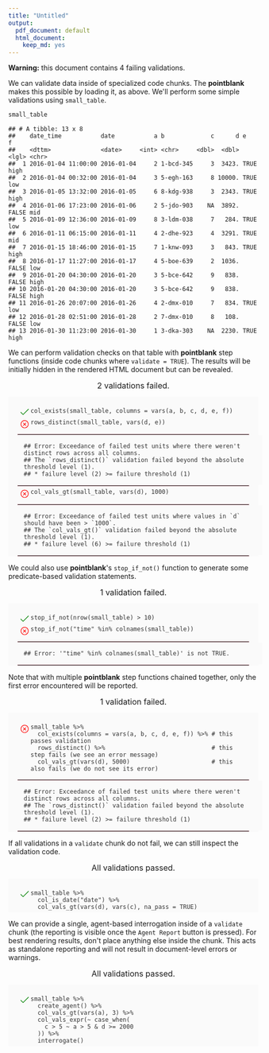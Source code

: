```yaml
---
title: "Untitled"
output:
  pdf_document: default
  html_document:
    keep_md: yes
---
```

<div class="alert alert-danger">
  <strong>Warning:</strong>
  this document contains 4 failing validations.
</div>



We can validate data inside of specialized code chunks. The **pointblank** makes this possible by loading it, as above. We'll perform some simple validations using `small_table`.



```r
small_table
```



```
## # A tibble: 13 x 8
##    date_time           date           a b             c      d e     f    
##    <dttm>              <date>     <int> <chr>     <dbl>  <dbl> <lgl> <chr>
##  1 2016-01-04 11:00:00 2016-01-04     2 1-bcd-345     3  3423. TRUE  high 
##  2 2016-01-04 00:32:00 2016-01-04     3 5-egh-163     8 10000. TRUE  low  
##  3 2016-01-05 13:32:00 2016-01-05     6 8-kdg-938     3  2343. TRUE  high 
##  4 2016-01-06 17:23:00 2016-01-06     2 5-jdo-903    NA  3892. FALSE mid  
##  5 2016-01-09 12:36:00 2016-01-09     8 3-ldm-038     7   284. TRUE  low  
##  6 2016-01-11 06:15:00 2016-01-11     4 2-dhe-923     4  3291. TRUE  mid  
##  7 2016-01-15 18:46:00 2016-01-15     7 1-knw-093     3   843. TRUE  high 
##  8 2016-01-17 11:27:00 2016-01-17     4 5-boe-639     2  1036. FALSE low  
##  9 2016-01-20 04:30:00 2016-01-20     3 5-bce-642     9   838. FALSE high 
## 10 2016-01-20 04:30:00 2016-01-20     3 5-bce-642     9   838. FALSE high 
## 11 2016-01-26 20:07:00 2016-01-26     4 2-dmx-010     7   834. TRUE  low  
## 12 2016-01-28 02:51:00 2016-01-28     2 7-dmx-010     8   108. FALSE low  
## 13 2016-01-30 11:23:00 2016-01-30     1 3-dka-303    NA  2230. TRUE  high
```



We can perform validation checks on that table with **pointblank** step functions (inside code chunks where `validate = TRUE`). The results will be initially hidden in the rendered HTML document but can be revealed.

<!--html_preserve-->
<div class="pointblank-badge-container-inner" style="text-align: center; padding-bottom: 12px; font-size: 16px;">
  <span class="pointblank-badge label label-danger" data-toggle="collapse" data-target="#chunk-1870669" aria-expanded="false" aria-controls="chunk-1870669" style="cursor: pointer;">2 validations failed.</span>
</div>
<div id="chunk-1870669" class="pointblank-chunk panel panel-danger collapse" >
  <div class="panel" style="margin-bottom: 0px;">
    <div class="panel-body" style="padding-left: 18px; padding-top: 18px; padding-right: 18px; padding-bottom: 0px; background: #FAFAFA;">
      <div class="panel panel-success">
  <div class="panel-heading" style="color:#333;border-color:transparent;">
    <div style="display:inline-flex;width:100%;">
      <div style="margin-top:2px;padding-left:5px;background:#FAFAFA;"><svg height="1.5em" viewBox="0 0 32 32" style="margin-top: 1px; fill: green;"><path d="M 28.28125 6.28125 L 11 23.5625 L 3.71875 16.28125 L 2.28125 17.71875 L 10.28125 25.71875 L 11 26.40625 L 11.71875 25.71875 L 29.71875 7.71875 Z"></path></svg></div>
      <div style="padding-left:2px;padding-right:2px;padding-top:2px;padding-bottom:4px;margin-top:2px;background:#FAFAFA;width:100%;overflow-x:scroll;">
        <code style="background-color:#FAFAFA;padding-left:0;">col_exists(small_table, columns = vars(a, b, c, d, e, f))</code>
      </div>
    </div>
  </div>
</div><div class="panel panel-danger">
  <div class="panel-heading" style="color:#333;border-color:transparent;">
    <div style="display:inline-flex;width:100%;">
      <div style="margin-top:2px;padding-left:5px;background:#FAFAFA;"><svg height="1.5em" viewBox="0 0 32 32" style="margin-top: 3px; fill: red;"><path d="M 16 3 C 8.832031 3 3 8.832031 3 16 C 3 23.167969 8.832031 29 16 29 C 23.167969 29 29 23.167969 29 16 C 29 8.832031 23.167969 3 16 3 Z M 16 5 C 22.085938 5 27 9.914063 27 16 C 27 22.085938 22.085938 27 16 27 C 9.914063 27 5 22.085938 5 16 C 5 9.914063 9.914063 5 16 5 Z M 12.21875 10.78125 L 10.78125 12.21875 L 14.5625 16 L 10.78125 19.78125 L 12.21875 21.21875 L 16 17.4375 L 19.78125 21.21875 L 21.21875 19.78125 L 17.4375 16 L 21.21875 12.21875 L 19.78125 10.78125 L 16 14.5625 Z"/></svg></div>
      <div style="padding-left:2px;padding-right:2px;padding-top:2px;padding-bottom:4px;margin-top:2px;background:#FAFAFA;width:100%;overflow-x:scroll;">
        <code style="background-color:#FAFAFA;padding-left:0;">rows_distinct(small_table, vars(d, e))</code>
      </div>
    </div>
    <hr style="margin-top:10px;margin-bottom:0;border:1px solid #EBCCD1;"/>
    <div class="panel-body" style="padding-left:13px;padding-top:15px;padding-right:13px;padding-bottom:15px;background:#FAFAFA;width:100%;overflow-x:scroll;">
      <code style="background-color:#FAFAFA;padding-left:0;overflow-x:scroll;">## Error: Exceedance of failed test units where there weren't distinct rows across all columns.
## The `rows_distinct()` validation failed beyond the absolute threshold level (1).
## * failure level (2) &gt;= failure threshold (1)</code>
    </div>
    <hr style="margin-top:0;margin-bottom:0;border:1px solid #EBCCD1;"/>
  </div>
</div><div class="panel panel-danger">
  <div class="panel-heading" style="color:#333;border-color:transparent;">
    <div style="display:inline-flex;width:100%;">
      <div style="margin-top:2px;padding-left:5px;background:#FAFAFA;"><svg height="1.5em" viewBox="0 0 32 32" style="margin-top: 3px; fill: red;"><path d="M 16 3 C 8.832031 3 3 8.832031 3 16 C 3 23.167969 8.832031 29 16 29 C 23.167969 29 29 23.167969 29 16 C 29 8.832031 23.167969 3 16 3 Z M 16 5 C 22.085938 5 27 9.914063 27 16 C 27 22.085938 22.085938 27 16 27 C 9.914063 27 5 22.085938 5 16 C 5 9.914063 9.914063 5 16 5 Z M 12.21875 10.78125 L 10.78125 12.21875 L 14.5625 16 L 10.78125 19.78125 L 12.21875 21.21875 L 16 17.4375 L 19.78125 21.21875 L 21.21875 19.78125 L 17.4375 16 L 21.21875 12.21875 L 19.78125 10.78125 L 16 14.5625 Z"/></svg></div>
      <div style="padding-left:2px;padding-right:2px;padding-top:2px;padding-bottom:4px;margin-top:2px;background:#FAFAFA;width:100%;overflow-x:scroll;">
        <code style="background-color:#FAFAFA;padding-left:0;">col_vals_gt(small_table, vars(d), 1000)</code>
      </div>
    </div>
    <hr style="margin-top:10px;margin-bottom:0;border:1px solid #EBCCD1;"/>
    <div class="panel-body" style="padding-left:13px;padding-top:15px;padding-right:13px;padding-bottom:15px;background:#FAFAFA;width:100%;overflow-x:scroll;">
      <code style="background-color:#FAFAFA;padding-left:0;overflow-x:scroll;">## Error: Exceedance of failed test units where values in `d` should have been &gt; `1000`.
## The `col_vals_gt()` validation failed beyond the absolute threshold level (1).
## * failure level (6) &gt;= failure threshold (1)</code>
    </div>
    <hr style="margin-top:0;margin-bottom:0;border:1px solid #EBCCD1;"/>
  </div>
</div>
    </div>
  </div>
</div>
<!--/html_preserve-->

We could also use **pointblank**'s `stop_if_not()` function to generate some predicate-based validation statements.

<!--html_preserve-->
<div class="pointblank-badge-container-inner" style="text-align: center; padding-bottom: 12px; font-size: 16px;">
  <span class="pointblank-badge label label-danger" data-toggle="collapse" data-target="#chunk-9554318" aria-expanded="false" aria-controls="chunk-9554318" style="cursor: pointer;">1 validation failed.</span>
</div>
<div id="chunk-9554318" class="pointblank-chunk panel panel-danger collapse" >
  <div class="panel" style="margin-bottom: 0px;">
    <div class="panel-body" style="padding-left: 18px; padding-top: 18px; padding-right: 18px; padding-bottom: 0px; background: #FAFAFA;">
      <div class="panel panel-success">
  <div class="panel-heading" style="color:#333;border-color:transparent;">
    <div style="display:inline-flex;width:100%;">
      <div style="margin-top:2px;padding-left:5px;background:#FAFAFA;"><svg height="1.5em" viewBox="0 0 32 32" style="margin-top: 1px; fill: green;"><path d="M 28.28125 6.28125 L 11 23.5625 L 3.71875 16.28125 L 2.28125 17.71875 L 10.28125 25.71875 L 11 26.40625 L 11.71875 25.71875 L 29.71875 7.71875 Z"></path></svg></div>
      <div style="padding-left:2px;padding-right:2px;padding-top:2px;padding-bottom:4px;margin-top:2px;background:#FAFAFA;width:100%;overflow-x:scroll;">
        <code style="background-color:#FAFAFA;padding-left:0;">stop_if_not(nrow(small_table) &gt; 10)</code>
      </div>
    </div>
  </div>
</div><div class="panel panel-danger">
  <div class="panel-heading" style="color:#333;border-color:transparent;">
    <div style="display:inline-flex;width:100%;">
      <div style="margin-top:2px;padding-left:5px;background:#FAFAFA;"><svg height="1.5em" viewBox="0 0 32 32" style="margin-top: 3px; fill: red;"><path d="M 16 3 C 8.832031 3 3 8.832031 3 16 C 3 23.167969 8.832031 29 16 29 C 23.167969 29 29 23.167969 29 16 C 29 8.832031 23.167969 3 16 3 Z M 16 5 C 22.085938 5 27 9.914063 27 16 C 27 22.085938 22.085938 27 16 27 C 9.914063 27 5 22.085938 5 16 C 5 9.914063 9.914063 5 16 5 Z M 12.21875 10.78125 L 10.78125 12.21875 L 14.5625 16 L 10.78125 19.78125 L 12.21875 21.21875 L 16 17.4375 L 19.78125 21.21875 L 21.21875 19.78125 L 17.4375 16 L 21.21875 12.21875 L 19.78125 10.78125 L 16 14.5625 Z"/></svg></div>
      <div style="padding-left:2px;padding-right:2px;padding-top:2px;padding-bottom:4px;margin-top:2px;background:#FAFAFA;width:100%;overflow-x:scroll;">
        <code style="background-color:#FAFAFA;padding-left:0;">stop_if_not("time" %in% colnames(small_table))</code>
      </div>
    </div>
    <hr style="margin-top:10px;margin-bottom:0;border:1px solid #EBCCD1;"/>
    <div class="panel-body" style="padding-left:13px;padding-top:15px;padding-right:13px;padding-bottom:15px;background:#FAFAFA;width:100%;overflow-x:scroll;">
      <code style="background-color:#FAFAFA;padding-left:0;overflow-x:scroll;">## Error: '"time" %in% colnames(small_table)' is not TRUE.</code>
    </div>
    <hr style="margin-top:0;margin-bottom:0;border:1px solid #EBCCD1;"/>
  </div>
</div>
    </div>
  </div>
</div>
<!--/html_preserve-->

Note that with multiple **pointblank** step functions chained together, only the first error encountered will be reported.

<!--html_preserve-->
<div class="pointblank-badge-container-inner" style="text-align: center; padding-bottom: 12px; font-size: 16px;">
  <span class="pointblank-badge label label-danger" data-toggle="collapse" data-target="#chunk-6791247" aria-expanded="false" aria-controls="chunk-6791247" style="cursor: pointer;">1 validation failed.</span>
</div>
<div id="chunk-6791247" class="pointblank-chunk panel panel-danger collapse" >
  <div class="panel" style="margin-bottom: 0px;">
    <div class="panel-body" style="padding-left: 18px; padding-top: 18px; padding-right: 18px; padding-bottom: 0px; background: #FAFAFA;">
      <div class="panel panel-danger">
  <div class="panel-heading" style="color:#333;border-color:transparent;">
    <div style="display:inline-flex;width:100%;">
      <div style="margin-top:2px;padding-left:5px;background:#FAFAFA;"><svg height="1.5em" viewBox="0 0 32 32" style="margin-top: 3px; fill: red;"><path d="M 16 3 C 8.832031 3 3 8.832031 3 16 C 3 23.167969 8.832031 29 16 29 C 23.167969 29 29 23.167969 29 16 C 29 8.832031 23.167969 3 16 3 Z M 16 5 C 22.085938 5 27 9.914063 27 16 C 27 22.085938 22.085938 27 16 27 C 9.914063 27 5 22.085938 5 16 C 5 9.914063 9.914063 5 16 5 Z M 12.21875 10.78125 L 10.78125 12.21875 L 14.5625 16 L 10.78125 19.78125 L 12.21875 21.21875 L 16 17.4375 L 19.78125 21.21875 L 21.21875 19.78125 L 17.4375 16 L 21.21875 12.21875 L 19.78125 10.78125 L 16 14.5625 Z"/></svg></div>
      <div style="padding-left:2px;padding-right:2px;padding-top:2px;padding-bottom:4px;margin-top:2px;background:#FAFAFA;width:100%;overflow-x:scroll;">
        <code style="background-color:#FAFAFA;padding-left:0;">small_table %&gt;% 
  col_exists(columns = vars(a, b, c, d, e, f)) %&gt;% # this passes validation
  rows_distinct() %&gt;%                              # this step fails (we see an error message)
  col_vals_gt(vars(d), 5000)                       # this also fails (we do not see its error)</code>
      </div>
    </div>
    <hr style="margin-top:10px;margin-bottom:0;border:1px solid #EBCCD1;"/>
    <div class="panel-body" style="padding-left:13px;padding-top:15px;padding-right:13px;padding-bottom:15px;background:#FAFAFA;width:100%;overflow-x:scroll;">
      <code style="background-color:#FAFAFA;padding-left:0;overflow-x:scroll;">## Error: Exceedance of failed test units where there weren't distinct rows across all columns.
## The `rows_distinct()` validation failed beyond the absolute threshold level (1).
## * failure level (2) &gt;= failure threshold (1)</code>
    </div>
    <hr style="margin-top:0;margin-bottom:0;border:1px solid #EBCCD1;"/>
  </div>
</div>
    </div>
  </div>
</div>
<!--/html_preserve-->

If all validations in a `validate` chunk do not fail, we can still inspect the validation code.

<!--html_preserve-->
<div class="pointblank-badge-container-inner" style="text-align: center; padding-bottom: 12px; font-size: 16px;">
  <span class="pointblank-badge label label-success" data-toggle="collapse" data-target="#chunk-3033339" aria-expanded="false" aria-controls="chunk-3033339" style="cursor: pointer;">All validations passed.</span>
</div>
<div id="chunk-3033339" class="pointblank-chunk panel panel-success collapse" >
  <div class="panel" style="margin-bottom: 0px;">
    <div class="panel-body" style="padding-left: 18px; padding-top: 18px; padding-right: 18px; padding-bottom: 0px; background: #FAFAFA;">
      <div class="panel panel-success">
  <div class="panel-heading" style="color:#333;border-color:transparent;">
    <div style="display:inline-flex;width:100%;">
      <div style="margin-top:2px;padding-left:5px;background:#FAFAFA;"><svg height="1.5em" viewBox="0 0 32 32" style="margin-top: 1px; fill: green;"><path d="M 28.28125 6.28125 L 11 23.5625 L 3.71875 16.28125 L 2.28125 17.71875 L 10.28125 25.71875 L 11 26.40625 L 11.71875 25.71875 L 29.71875 7.71875 Z"></path></svg></div>
      <div style="padding-left:2px;padding-right:2px;padding-top:2px;padding-bottom:4px;margin-top:2px;background:#FAFAFA;width:100%;overflow-x:scroll;">
        <code style="background-color:#FAFAFA;padding-left:0;">small_table %&gt;% 
  col_is_date("date") %&gt;%
  col_vals_gt(vars(d), vars(c), na_pass = TRUE)</code>
      </div>
    </div>
  </div>
</div>
    </div>
  </div>
</div>
<!--/html_preserve-->

We can provide a single, agent-based interrogation inside of a `validate` chunk (the reporting is visible once the `Agent Report` button is pressed). For best rendering results, don't place anything else inside the chunk. This acts as standalone reporting and will not result in document-level errors or warnings.

<!--html_preserve-->
<div class="pointblank-badge-container-inner" style="text-align: center; padding-bottom: 12px; font-size: 16px;">
  <span class="pointblank-badge label label-success" data-toggle="collapse" data-target="#chunk-1624130" aria-expanded="false" aria-controls="chunk-1624130" style="cursor: pointer;">All validations passed.</span>
</div>
<div id="chunk-1624130" class="pointblank-chunk panel panel-success collapse" >
  <div class="panel" style="margin-bottom: 0px;">
    <div class="panel-body" style="padding-left: 18px; padding-top: 18px; padding-right: 18px; padding-bottom: 0px; background: #FAFAFA;">
      <div class="panel panel-success">
  <div class="panel-heading" style="color:#333;border-color:transparent;">
    <div style="display:inline-flex;width:100%;">
      <div style="margin-top:2px;padding-left:5px;background:#FAFAFA;"><svg height="1.5em" viewBox="0 0 32 32" style="margin-top: 1px; fill: green;"><path d="M 28.28125 6.28125 L 11 23.5625 L 3.71875 16.28125 L 2.28125 17.71875 L 10.28125 25.71875 L 11 26.40625 L 11.71875 25.71875 L 29.71875 7.71875 Z"></path></svg></div>
      <div style="padding-left:2px;padding-right:2px;padding-top:2px;padding-bottom:4px;margin-top:2px;background:#FAFAFA;width:100%;overflow-x:scroll;">
        <code style="background-color:#FAFAFA;padding-left:0;">small_table %&gt;%
  create_agent() %&gt;%
  col_vals_gt(vars(a), 3) %&gt;%
  col_vals_expr(~ case_when(
    c &gt; 5 ~ a &gt; 5 &amp; d &gt;= 2000
  )) %&gt;%
  interrogate()</code>
      </div>
    </div>
  </div>
</div>
    </div>
  </div>
</div>
<!--/html_preserve-->
